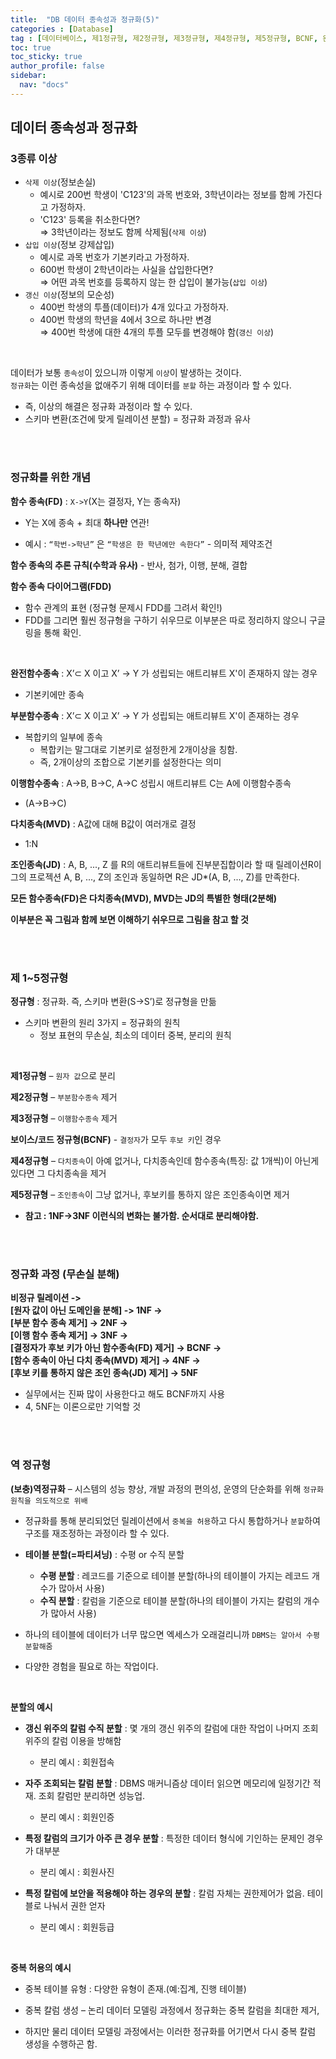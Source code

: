 ```yaml
---
title:  "DB 데이터 종속성과 정규화(5)"
categories : [Database]
tag : [데이터베이스, 제1정규형, 제2정규형, 제3정규형, 제4정규형, 제5정규형, BCNF, 완전함수종속, 부분함수종속, 이행함수종속, 다치종속, 조인종속]
toc: true
toc_sticky: true
author_profile: false
sidebar:
  nav: "docs"
---
```




## 데이터 종속성과 정규화

### 3종류 이상

* `삭제 이상`(정보손실)
  * 예시로 200번 학생이 'C123'의 과목 번호와, 3학년이라는 정보를 함께 가진다고 가정하자.
  * 'C123' 등록을 취소한다면?  
     ⇒ 3학년이라는 정보도 함께 삭제됨(`삭제 이상`)
* `삽입 이상`(정보 강제삽입)
  * 예시로 과목 번호가 기본키라고 가정하자.
  * 600번 학생이 2학년이라는 사실을 삽입한다면?   
    ⇒ 어떤 과목 번호를 등록하지 않는 한 삽입이 불가능(`삽입 이상`)
* `갱신 이상`(정보의 모순성)
  * 400번 학생의 투플(데이터)가 4개 있다고 가정하자.
  * 400번 학생의 학년을 4에서 3으로 하나만 변경  
    ⇒ 400번 학생에 대한 4개의 투플 모두를 변경해야 함(`갱신 이상`)

<br>

데이터가 보통 `종속성`이 있으니까 이렇게 `이상`이 발생하는 것이다.  
`정규화`는 이런 종속성을 없애주기 위해 데이터를 `분할` 하는 과정이라 할 수 있다.

* 즉, 이상의 해결은 정규화 과정이라 할 수 있다.
* 스키마 변환(조건에 맞게 릴레이션 분할) = 정규화 과정과 유사

<br><br>

### 정규화를 위한 개념

**함수 종속(FD)** : `X->Y`(X는 결정자, Y는 종속자) 

* Y는 X에 종속 + 최대 **하나만** 연관!

* 예시 : `“학번->학년”` 은 `“학생은 한 학년에만 속한다”` - 의미적 제약조건

**함수 종속의 추론 규칙(수학과 유사)** - 반사, 첨가, 이행, 분해, 결합

**함수 종속 다이어그램(FDD)**

* 함수 관계의 표현 (정규형 문제시 FDD를 그려서 확인!)
* FDD를 그리면 훨씬 정규형을 구하기 쉬우므로 이부분은 따로 정리하지 않으니 구글링을 통해 확인.

<br>

**완전함수종속** : X’⊂ X 이고 X’ →  Y 가 성립되는 애트리뷰트 X'이 존재하지 않는 경우

* 기본키에만 종속

**부분함수종속** : X’⊂ X 이고  X’ →  Y 가 성립되는 애트리뷰트 X'이 존재하는 경우

* 복합키의 일부에 종속
  * 복합키는 말그대로 기본키로 설정한게 2개이상을 칭함.
  * 즉, 2개이상의 조합으로 기본키를 설정한다는 의미

**이행함수종속** : A->B, B->C, A->C 성립시 애트리뷰트 C는 A에 이행함수종속

* (A->B->C)

**다치종속(MVD)** : A값에 대해 B값이 여러개로 결정

* 1:N

**조인종속(JD)** : A, B, ..., Z 를 R의 애트리뷰트들에 진부분집합이라 할 때 릴레이션R이 그의 프로젝션 A, B, ..., Z의 조인과 동일하면 R은 JD*(A, B, ..., Z)를 만족한다.

**모든 함수종속(FD)은 다치종속(MVD), MVD는 JD의 특별한 형태(2분해)**

**이부분은 꼭 그림과 함께 보면 이해하기 쉬우므로 그림을 참고 할 것**

<br><br>

### 제 1~5정규형

**정규형** : 정규화. 즉, 스키마 변환(S->S’)로 정규형을 만듦

* 스키마 변환의 원리 3가지 = 정규화의 원칙
  * 정보 표현의 무손실, 최소의 데이터 중복, 분리의 원칙

<br>

**제1정규형** – `원자 값`으로 분리

**제2정규형** – `부분함수종속` 제거

**제3정규형** – `이행함수종속` 제거

**보이스/코드 정규형(BCNF)** - `결정자`가 모두 `후보 키`인 경우

**제4정규형** – `다치종속`이 아예 없거나, 다치종속인데 함수종속(특징: 값 1개씩)이 아닌게 있다면 그 다치종속을 제거

**제5정규형** – `조인종속`이 그냥 없거나, 후보키를 통하지 않은 조인종속이면 제거

* **참고 : 1NF->3NF 이런식의 변화는 불가함. 순서대로 분리해야함.**

<br><br>

### 정규화 과정 (무손실 분해)

**비정규 릴레이션 ->   
[원자 값이 아닌 도메인을 분해] -> 1NF ->  
[부분 함수 종속 제거] -> 2NF ->  
[이행 함수 종속 제거] -> 3NF ->  
[결정자가 후보 키가 아닌 함수종속(FD) 제거] -> BCNF ->  
[함수 종속이 아닌 다치 종속(MVD) 제거] -> 4NF ->  
[후보 키를 통하지 않은 조인 종속(JD) 제거] -> 5NF**

* 실무에서는 진짜 많이 사용한다고 해도 BCNF까지 사용
* 4, 5NF는 이론으로만 기억할 것

<br><br>


### 역 정규형

**(보충)역정규화** – 시스템의 성능 향상, 개발 과정의 편의성, 운영의 단순화를 위해 `정규화 원칙을 의도적으로 위배`

* 정규화를 통해 분리되었던 릴레이션에서 `중복을 허용`하고 다시 통합하거나 `분할`하여 구조를 재조정하는 과정이라 할 수 있다.
* **테이블 분할(=파티셔닝)** : 수평 or 수직 분할
  * **수평 분할** : 레코드를 기준으로 테이블 분할(하나의 테이블이 가지는 레코드 개수가 많아서 사용)
  * **수직 분할** : 칼럼을 기준으로 테이블 분할(하나의 테이블이 가지는 칼럼의 개수가 많아서 사용)

* 하나의 테이블에 데이터가 너무 많으면 엑세스가 오래걸리니까 `DBMS는 알아서 수평 분할해줌`
* 다양한 경험을 필요로 하는 작업이다.

<br>

**분할의 예시**

* **갱신 위주의 칼럼 수직 분할** : 몇 개의 갱신 위주의 칼럼에 대한 작업이 나머지 조회 위주의 칼럼 이용을 방해함
  * 분리 예시 : 회원접속

* **자주 조회되는 칼럼 분할** : DBMS 매커니즘상 데이터 읽으면 메모리에 일정기간 적재. 조회 칼럼만 분리하면 성능업.
  * 분리 예시 : 회원인증

* **특정 칼럼의 크기가 아주 큰 경우 분할** : 특정한 데이터 형식에 기인하는 문제인 경우가 대부분
  * 분리 예시 : 회원사진

* **특정 칼럼에 보안을 적용해야 하는 경우의 분할** : 칼럼 자체는 권한제어가 없음. 테이블로 나눠서 권한 얻자
  * 분리 예시 : 회원등급

<br>

**중복 허용의 예시**

* 중복 테이블 유형 : 다양한 유형이 존재.(예:집계, 진행 테이블)

* 중복 칼럼 생성 – 논리 데이터 모델링 과정에서 정규화는 중복 칼럼을 최대한 제거,

* 하지만 물리 데이터 모델링 과정에서는 이러한 정규화를 어기면서 다시 중복 칼럼 생성을 수행하곤 함.

